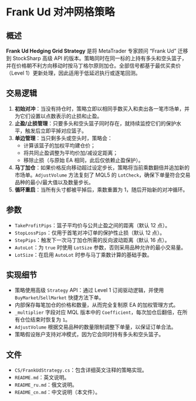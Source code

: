 # Frank Ud 对冲网格策略

## 概述
**Frank Ud Hedging Grid Strategy** 是将 MetaTrader 专家顾问 “Frank Ud” 迁移到 StockSharp 高级 API 的版本。策略同时在同一标的上持有多头和空头篮子，并在价格朝不利方向移动时按马丁格尔原则加仓。全部信号都基于最优买卖价（Level 1）更新处理，因此适用于低延迟执行或逐笔回测。

## 交易逻辑
1. **初始对冲**：当没有持仓时，策略立即以相同手数买入和卖出各一笔市场单，并为它们设置以点数表示的止损和止盈。
2. **止盈/止损管理**：只要多头和空头篮子同时存在，就持续监控它们的保护水平，触发后立即平掉对应篮子。
3. **单边管理**：当只剩多头或空头时，策略会：
   - 计算该篮子的加权平均建仓价；
   - 将共同止盈调整为平均价加/减设定距离；
   - 移除止损（与原始 EA 相同，此后仅依赖止盈保护）。
4. **马丁加仓**：如果价格反向移动超过设定步长，策略将当前乘数翻倍并追加新的市场单。`AdjustVolume` 方法复刻了 MQL5 的 `LotCheck`，确保下单量符合交易品种的最小/最大值以及数量步长。
5. **循环重启**：当所有头寸都被平掉后，乘数重置为 1，随后开始新的对冲循环。

## 参数
- `TakeProfitPips`：篮子平均价与公共止盈之间的距离（默认 12 点）。
- `StopLossPips`：仅用于首笔对冲订单的保护性止损（默认 12 点）。
- `StepPips`：触发下一次马丁加仓所需的反向波动距离（默认 16 点）。
- `AutoLot`：为 `true` 时使用 `LotSize` 参数，否则采用品种允许的最小交易量。
- `LotSize`：在启用 `AutoLot` 时参与马丁乘数计算的基础手数。

## 实现细节
- 策略使用高级 `Strategy` API：通过 Level 1 订阅驱动逻辑，并使用 `BuyMarket`/`SellMarket` 快捷方法下单。
- 内部保存每笔加仓的价格和数量，从而完全复制原 EA 的加权管理方式。
- `_multiplier` 字段对应 MQL 版本中的 `Coefficient`，每次加仓后翻倍，在所有仓位结束时恢复为 `1`。
- `AdjustVolume` 根据交易品种的数量限制调整下单量，以保证订单合法。
- 策略假设账户支持对冲模式，因为它会同时持有多头和空头篮子。

## 文件
- `CS/FrankUdStrategy.cs`：包含详细英文注释的策略实现。
- `README.md`：英文说明。
- `README_ru.md`：俄文说明。
- `README_cn.md`：中文说明（本文件）。
